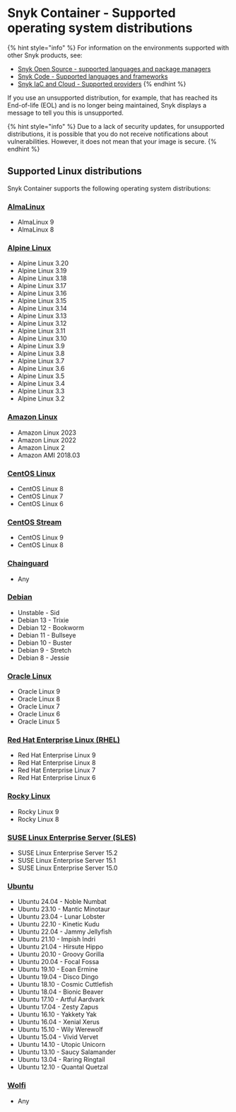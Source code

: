 # Snyk Container - Supported operating system distributions

{% hint style="info" %}
For information on the environments supported with other Snyk products, see:

* [Snyk Open Source - supported languages and package managers](../../../supported-languages-package-managers-and-frameworks/#open-source-and-licensing-snyk-open-source)
* [Snyk Code - Supported languages and frameworks](../../../supported-languages-package-managers-and-frameworks/#code-analysis-snyk-code)
* [Snyk IaC and Cloud - Supported providers](../../snyk-iac/supported-iac-languages-cloud-providers-and-cloud-resources/)
{% endhint %}

If you use an unsupported distribution, for example, that has reached its End-of-life (EOL) and is no longer being maintained, Snyk displays a message to tell you this is unsupported.

{% hint style="info" %}
Due to a lack of security updates, for unsupported distributions, it is possible that you do not receive notifications about vulnerabilities. However, it does not mean that your image is secure.
{% endhint %}

## Supported Linux distributions

Snyk Container supports the following operating system distributions:

### [AlmaLinux](https://almalinux.org/)

* AlmaLinux 9
* AlmaLinux 8

### [Alpine Linux](https://www.alpinelinux.org/)

* Alpine Linux 3.20
* Alpine Linux 3.19
* Alpine Linux 3.18
* Alpine Linux 3.17
* Alpine Linux 3.16
* Alpine Linux 3.15
* Alpine Linux 3.14
* Alpine Linux 3.13
* Alpine Linux 3.12
* Alpine Linux 3.11
* Alpine Linux 3.10
* Alpine Linux 3.9
* Alpine Linux 3.8
* Alpine Linux 3.7
* Alpine Linux 3.6
* Alpine Linux 3.5
* Alpine Linux 3.4
* Alpine Linux 3.3
* Alpine Linux 3.2

### [Amazon Linux](https://aws.amazon.com/linux/)

* Amazon Linux 2023
* Amazon Linux 2022
* Amazon Linux 2
* Amazon AMI 2018.03

### [CentOS Linux](https://www.centos.org/centos-linux/)

* CentOS Linux 8
* CentOS Linux 7
* CentOS Linux 6

### [CentOS Stream](https://www.centos.org/centos-stream/)

* CentOS Linux 9
* CentOS Linux 8

### [Chainguard](https://www.chainguard.dev/)

* Any

### [Debian](https://www.debian.org/)

* Unstable - Sid
* Debian 13 - Trixie
* Debian 12 - Bookworm
* Debian 11 - Bullseye
* Debian 10 - Buster
* Debian 9 - Stretch
* Debian 8 - Jessie

### [Oracle Linux](https://www.oracle.com/linux/)

* Oracle Linux 9
* Oracle Linux 8
* Oracle Linux 7
* Oracle Linux 6
* Oracle Linux 5

### [Red Hat Enterprise Linux (RHEL)](https://www.redhat.com/technologies/linux-platforms/enterprise-linux)

* Red Hat Enterprise Linux 9
* Red Hat Enterprise Linux 8
* Red Hat Enterprise Linux 7
* Red Hat Enterprise Linux 6

### [Rocky Linux](https://rockylinux.org/)

* Rocky Linux 9
* Rocky Linux 8

### [SUSE Linux Enterprise Server (SLES)](https://www.suse.com/products/server/)

* SUSE Linux Enterprise Server 15.2
* SUSE Linux Enterprise Server 15.1
* SUSE Linux Enterprise Server 15.0

### [Ubuntu](https://ubuntu.com/)

* Ubuntu 24.04 - Noble Numbat
* Ubuntu 23.10 - Mantic Minotaur
* Ubuntu 23.04 - Lunar Lobster
* Ubuntu 22.10 - Kinetic Kudu
* Ubuntu 22.04 - Jammy Jellyfish
* Ubuntu 21.10 - Impish Indri&#x20;
* Ubuntu 21.04 - Hirsute Hippo&#x20;
* Ubuntu 20.10 - Groovy Gorilla&#x20;
* Ubuntu 20.04 - Focal Fossa&#x20;
* Ubuntu 19.10 - Eoan Ermine&#x20;
* Ubuntu 19.04 - Disco Dingo&#x20;
* Ubuntu 18.10 - Cosmic Cuttlefish&#x20;
* Ubuntu 18.04 - Bionic Beaver&#x20;
* Ubuntu 17.10 - Artful Aardvark&#x20;
* Ubuntu 17.04 - Zesty Zapus&#x20;
* Ubuntu 16.10 - Yakkety Yak&#x20;
* Ubuntu 16.04 - Xenial Xerus&#x20;
* Ubuntu 15.10 - Wily Werewolf&#x20;
* Ubuntu 15.04 - Vivid Vervet&#x20;
* Ubuntu 14.10 - Utopic Unicorn&#x20;
* Ubuntu 13.10 - Saucy Salamander&#x20;
* Ubuntu 13.04 - Raring Ringtail&#x20;
* Ubuntu 12.10 - Quantal Quetzal

### [Wolfi](https://github.com/wolfi-dev)

* Any&#x20;

